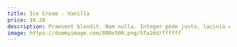 ```yaml
---
title: Ice Cream - Vanilla
price: $9.28
description: Praesent blandit. Nam nulla. Integer pede justo, lacinia eget, tincidunt eget, tempus vel, pede.
image: https://dummyimage.com/800x500.png/5fa2dd/ffffff
---
```

